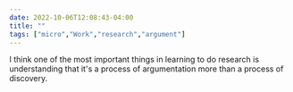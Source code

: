 ---date: 2022-10-06T12:08:43-04:00title: ""tags: ["micro","Work","research","argument"]---I think one of the most important things in learning to do research is understanding that it's a process of argumentation more than a process of discovery.